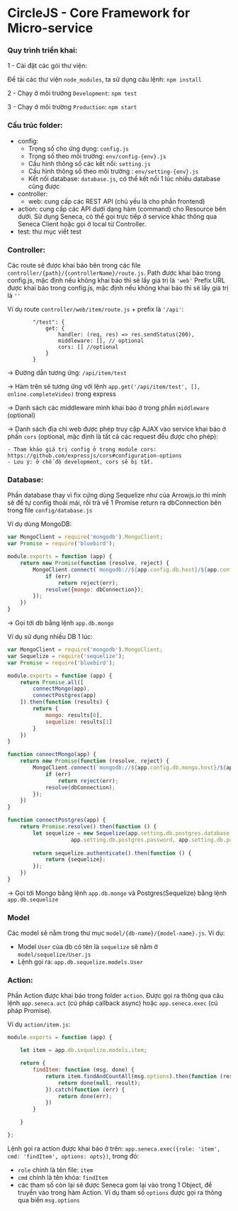 # CircleJS - Core Framework for Micro-service 

### Quy trình triển khai:
1 - Cài đặt các gói thư viện:

Để tải các thư viện `node_modules`, ta sử dụng câu lệnh: `npm install`

2 - Chạy ở môi trường `Development`:
`npm test`

3 - Chạy ở môi trường `Production`: `npm start`

### Cấu trúc folder:
- config: 
    - Trọng số cho ứng dụng: `config.js`
    - Trọng số theo môi trường: `env/config-{env}.js`
    - Cấu hình thông số các kết nối: `setting.js`
    - Cấu hình thông số theo môi trường : `env/setting-{env}.js`
    - Kết nối database: `database.js`, có thể kết nối 1 lúc nhiều database cũng được
- controller:
    - web: cung cấp các REST API (chủ yếu là cho phần frontend)
- action: cung cấp các API dưới dạng hàm (command) cho Resource bên dưới. Sử dụng Seneca, có thể gọi trực tiếp ở service khác thông qua Seneca Client hoặc gọi ở local từ Controller.
- test: thư mục viết test

### Controller:

Các route sẽ được khai báo bên trong các file `controller/{path}/{controllerName}/route.js`.
Path được khai báo trong config.js, mặc định nếu không khai báo thì sẽ lấy giá trị là `'web'`
Prefix URL được khai báo trong config.js, mặc định nếu không khai báo thì sẽ lấy giá trị là `''`

Ví dụ route `controller/web/item/route.js` + prefix là `'/api'`:

```
        "/test": {
            get: {
                handler: (req, res) => res.sendStatus(200),
                middleware: [], // optional
                cors: [] //optional
            }
        }
```

-> Đường dẫn tương ứng: `/api/item/test`

-> Hàm trên sẽ tương ứng với lệnh `app.get('/api/item/test', [], online.completeVideo)` trong express

-> Danh sách các middleware mình khai báo ở trong phần `middleware` (optional)

-> Danh sách địa chỉ web được phép truy cập AJAX vào service khai báo ở phần `cors` (optional, mặc định là tất cả các request đều được cho phép):
    
    - Tham khảo giá trị config ở trong module cors: https://github.com/expressjs/cors#configuration-options
    - Lưu ý: ở chế độ development, cors sẽ bị tắt.


### Database:

Phần database thay vì fix cứng dùng Sequelize như của Arrowjs.io thì mình sẽ để tự config thoải mái, rồi trả về 1 Promise return ra dbConnection bên trong file `config/database.js`

Ví dụ dùng MongoDB:

```javascript
var MongoClient = require('mongodb').MongoClient;
var Promise = require('bluebird');

module.exports = function (app) {
    return new Promise(function (resolve, reject) {
        MongoClient.connect(`mongodb://${app.config.db.host}/${app.config.db.name}`, function (err, dbConnection) {
            if (err)
                return reject(err);
            resolve({mongo: dbConnection});
        });
    })
}
```
-> Gọi tới db bằng lệnh `app.db.mongo`

Ví dụ sử dụng nhiều DB 1 lúc:

```javascript
var MongoClient = require('mongodb').MongoClient;
var Sequelize = require('sequelize');
var Promise = require('bluebird');

module.exports = function (app) {
    return Promise.all([
        connectMongo(app),
        connectPostgres(app)
    ]).then(function (results) {
        return {
            mongo: results[0],
            sequelize: results[1]
        }
    })
}

function connectMongo(app) {
    return new Promise(function (resolve, reject) {
        MongoClient.connect(`mongodb://${app.config.db.mongo.host}/${app.config.db.mongo.name}`, function (err, dbConnection) {
            if (err)
                return reject(err);
            resolve(dbConnection);
        });
    })
}

function connectPostgres(app) {
    return Promise.resolve().then(function () {
        let sequelize = new Sequelize(app.setting.db.postgres.database, app.setting.db.postgres.username,
                    app.setting.db.postgres.password, app.setting.db.postgres);
        
        return sequelize.authenticate().then(function () {
            return {sequelize};
        });
    })
}
```
-> Gọi tới Mongo bằng lệnh `app.db.mongo` và Postgres(Sequelize) bằng lệnh `app.db.sequelize`

### Model
Các model sẽ nằm trong thư mục `model/{db-name}/{model-name}.js`.
Ví dụ: 
- Model `User` của db có tên là `sequelize` sẽ nằm ở `model/sequelize/User.js`
- Lệnh gọi ra: `app.db.sequelize.models.User`

### Action:

Phần Action được khai báo trong folder `action`. Được gọi ra thông qua câu lệnh `app.seneca.act` (cú pháp callback async) hoặc `app.seneca.exec` (cú pháp Promise).

Ví dụ `action/item.js`:

```javascript
module.exports = function (app) {

    let item = app.db.sequelize.models.item;

    return {
        findItem: function (msg, done) {
            return item.findAndCountAll(msg.options).then(function (result) {
                return done(null, result);
            }).catch(function (err) {
                return done(err);
            })
        }

    }

};
```

Lệnh gọi ra action được khai báo ở trên: `app.seneca.exec({role: 'item', cmd: 'findItem', options: opts})`, trong đó:
- `role` chính là tên file: `item`
- `cmd` chính là tên khóa: `findItem`
- các tham số còn lại sẽ được Seneca gom lại vào trong 1 Object, để truyền vào trong hàm Action. Ví dụ tham số `options` được gọi ra thông qua biến `msg.options`
